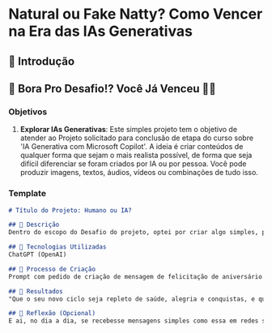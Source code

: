 # Natural ou Fake Natty? Como Vencer na Era das IAs Generativas

## 🚀 Introdução



## 🎯 Bora Pro Desafio!? Você Já Venceu 💪🤓

### Objetivos

1. **Explorar IAs Generativas**: Este simples projeto tem o objetivo de atender ao Projeto solicitado para conclusão de etapa do curso sobre 'IA Generativa com Microsoft Copilot'. A ideia é criar conteúdos de qualquer forma que sejam o mais realista possível, de forma que seja difícil diferenciar se foram criados por IA ou por pessoa. Você pode produzir imagens, textos, áudios, vídeos ou combinações de tudo isso.
   

### Template

```markdown
# Título do Projeto: Humano ou IA?

## 📒 Descrição
Dentro do escopo do Desafio do projeto, optei por criar algo simples, pois acredito que na simplicidade está a maior dificuldade ou quase impossibilidade em distinguir se foi humano ou IA.

## 🤖 Tecnologias Utilizadas
ChatGPT (OpenAI)

## 🧐 Processo de Criação
Prompt com pedido de criação de mensagem de felicitação de aniversário. Sem adicionar características que pudessem tornar a mensagem formal demais ou complexa demais, o que facilitaria 'entregar' que foi criado por IA.

## 🚀 Resultados
"Que o seu novo ciclo seja repleto de saúde, alegria e conquistas, e que cada dia traga motivos para sorrir e celebrar a vida. Feliz aniversário! 🎉✨"

## 💭 Reflexão (Opcional)
E ai, no dia a dia, se recebesse mensagens simples como essa em redes sociais, conseguiria diferenciar?
```
